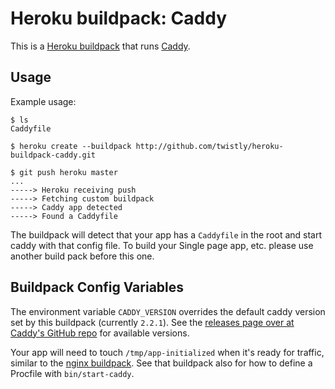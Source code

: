 Heroku buildpack: Caddy
=======================

This is a [Heroku buildpack](http://devcenter.heroku.com/articles/buildpacks) that runs [Caddy](https://caddyserver.com).

Usage
-----

Example usage:

    $ ls
    Caddyfile

    $ heroku create --buildpack http://github.com/twistly/heroku-buildpack-caddy.git

    $ git push heroku master
    ...
    -----> Heroku receiving push
    -----> Fetching custom buildpack
    -----> Caddy app detected
    -----> Found a Caddyfile

The buildpack will detect that your app has a `Caddyfile` in the root and start caddy with that config file.
To build your Single page app, etc. please use another build pack before this one.

Buildpack Config Variables
--------------------------

The environment variable `CADDY_VERSION` overrides the default caddy version set by this buildpack (currently `2.2.1`). See the [releases page over at Caddy's GitHub repo](https://github.com/caddyserver/caddy/releases) for available versions.

Your app will need to touch `/tmp/app-initialized` when it's ready for traffic, similar to the [nginx buildpack](https://github.com/heroku/heroku-buildpack-nginx/tree/38b77474edc6ac59b463a45e540b0aaec3277b44). See that buildpack also for how to define a Procfile with `bin/start-caddy`.
